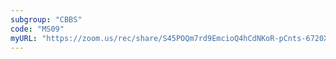 ```yaml
---
subgroup: "CBBS"
code: "MS09"
myURL: "https://zoom.us/rec/share/S45POQm7rd9EmcioQ4hCdNKoR-pCnts-6720XU55DMPQsY1WaH5aTKagQnOYyXXb.Pmvle8IDIkY_8fAk?startTime=1623804350000"
---
```

